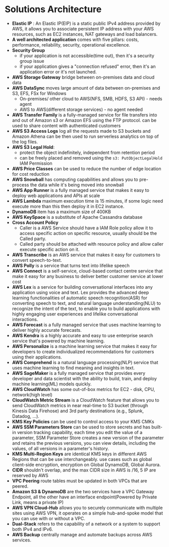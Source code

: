 # Solutions Architecture

- **Elastic IP** : An Elastic IP(EIP) is a static public IPv4 address provided by AWS,  it allows you to associate persistent IP address with your AWS resources, such as EC2 instances, NAT gateways and load balancers.
- **A well architected application** comes with five pillars: costs, performance, reliability, security, operational excellence.
- **Security Group**
  - if your application is not accessible(time out), then it's a security group issue
  - if your application gives a "connection refused" error, then it's an application error or it's not launched.
- **AWS Storage Gateway** bridge between on-premises data and cloud data
- **AWS DataSync** moves large amount of data between on-premises and S3, EFS, FSx for Windows
  - On-premises/ other cloud to AWS(NFS, SMB, HDFS, S3 API) - needs agent
  - AWS to AWS(different storage services) - no agent needed
- **AWS Transfer Family** is a fully-managed service for file transfers into and out of Amazon s3 or Amazon EFS using the FTP protocol. can be used to share content with authenticated customers 
- **AWS S3 Access Logs**  log all the requests made to S3 buckets and Amazon Athena can be then used to run serverless analytics on top of the log files.
- **AWS S3 Legal Hold**:
  - protect the object indefinitely, independent from retention period
  - can be freely placed and removed using the `s3: PutObjectLegalHold` IAM Permission
- **AWS Price Classes** can be used to reduce the number of edge location for cost reduction
- **AWS Snowball** has computing capabilities and allows you to pre-process the data while it's being moved into snowball
- **AWS App Runner** is a fully managed service that makes it easy to deploy web applications and APIs at scale
- **AWS Lambda** maximum execution time is 15 minutes, if some logic need execute more than this then deploy it in EC2 instance.
- **DynamoDB** item has a maximum size of 400KB
- **AWS KeySpace** is a substitute of Apache Cassandra database
- **Cross Account Policy** 
  - Caller is a AWS Service should have a IAM Role policy allow it to access specific action on specific resource, usually should be the Called party.
  - Called party should be attached with resource policy and allow caller execute specific action on it.
- **AWS Transcribe** is an AWS service that makes it easy for customers to convert speech-to-text. 
- **AWS Polly** is a service that turns text into lifelike speech
- **AWS Connect**  is a self-service, cloud-based contact centre service that make it easy for any business to deliver better customer service at lower cost
- **AWS Lex** is a service for building conversational interfaces into any application using voice and text. Lex provides the advanced deep learning functionalities of automatic speech recognition(ASR) for converting speech to text, and natural language understanding(NLU) to recognize the intent of the text, to enable you to build applications with highly engaging user experiences and lifelike conversational interactions.
- **AWS Forecast**  is a fully managed service that uses machine learning to deliver highly accurate forecasts.
- **AWS Kendra** is a highly accurate and easy to use enterprise search service that's powered by machine learning.
- **AWS Personalize** is a machine learning service that makes it easy for developers to create individualized recommendations for customers using their applications.
- **AWS Comprehend** is a natural language processing(NLP) service that uses machine learning to find meaning and insights in text.
- **AWS SageMaker** is a fully managed service that provides every developer and data scientist with the ability to build, train, and deploy machine learning(ML) models quickly.
- **AWS CloudWatch** has some out-of-box metrics for EC2 - disk, CPU, network(high level)
- **CloudWatch Metric Stream** is a CloudWatch feature that allows you to send CloudWatch metrics in near real-time to S3 bucket (through Kinesis Data Firehose) and 3rd party destinations (e.g., Splunk, Datadog, …).
- **KMS Key Policies** can be used to control access to your KMS CMKs
- **AWS SSM Parameters Store** can be used to store secrets and has built-in version tracking capability, each time you edit the value of a parameter, SSM Parameter Store creates a new version of the parameter and retains the previous versions, you can view details, including the values, of all versions in a parameter's history.
- **KMS Multi-Region Keys** are identical KMS keys in different AWS Regions that can be use interchangeably. use cases such as global client-side encryption, encryption on Global DynamoDB, Global Aurora.
- **CIDR** shouldn't overlap, and the max CIDR size in AWS is /16, 5 IP are reserved by AWS
- **VPC Peering** route tables must be updated in both VPCs that are peered.
- **Amazon S3 & DynamoDB** are the two services have a VPC Gateway Endpoint, all the other have an interface endpoint(Powered by Private Link,  means a private IP)
- **AWS VPN Cloud-Hub** allows you to securely communicate with multiple sites using AWS VPN, it operates on a simple hub-and-spoke model that you can use with or without a VPC.
- **Dual-Stack** refers to the capability of a network or a system to support both IPv4 and IPv6.
- **AWS Backup** centrally manage and automate backups across AWS services.

